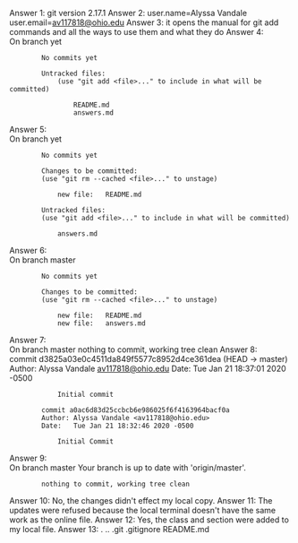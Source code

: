 Answer 1:   git version 2.17.1
Answer 2:   user.name=Alyssa Vandale
            user.email=av117818@ohio.edu
Answer 3:   it opens the manual for git add commands and all the ways to use them               and what they do
Answer 4:   
            On branch yet
            
            No commits yet

            Untracked files:
                (use "git add <file>..." to include in what will be committed)

                    README.md
                    answers.md
Answer 5:   
            On branch yet
            
            No commits yet

            Changes to be committed:
            (use "git rm --cached <file>..." to unstage)

                new file:   README.md

            Untracked files:
            (use "git add <file>..." to include in what will be committed)

                answers.md
Answer 6:   
            On branch master

            No commits yet

            Changes to be committed:
            (use "git rm --cached <file>..." to unstage)

                new file:   README.md
                new file:   answers.md
Answer 7:   
            On branch master
            nothing to commit, working tree clean
Answer 8:   
            commit d3825a03e0c4511da849f5577c8952d4ce361dea (HEAD -> master)
            Author: Alyssa Vandale <av117818@ohio.edu>
            Date:   Tue Jan 21 18:37:01 2020 -0500

                Initial commit

            commit a0ac6d83d25ccbcb6e986025f6f4163964bacf0a
            Author: Alyssa Vandale <av117818@ohio.edu>
            Date:   Tue Jan 21 18:32:46 2020 -0500

                Initial Commit
Answer 9:   
            On branch master
            Your branch is up to date with 'origin/master'.

            nothing to commit, working tree clean
Answer 10:  No, the changes didn't effect my local copy.
Answer 11:  The updates were refused because the local terminal doesn't have the                same work as the online file. 
Answer 12:  Yes, the class and section were added to my local file.
Answer 13:  .  ..  .git  .gitignore	README.md



